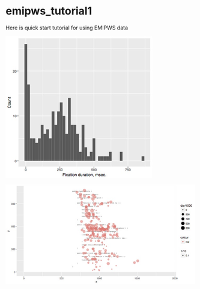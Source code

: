 # emipws_tutorial1
Here is quick start tutorial for using EMIPWS data

![alt tag](https://github.com/PaulOrlov/emipws_tutorial1/blob/master/hist.jpg?raw=true)

![alt tag](https://github.com/PaulOrlov/emipws_tutorial1/blob/master/Rplot04.jpg?raw=true)
